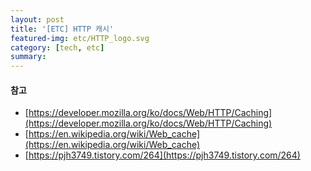 ```yaml
---
layout: post
title: '[ETC] HTTP 캐시'
featured-img: etc/HTTP_logo.svg
category: [tech, etc]
summary:
---
```


#### 참고
- [https://developer.mozilla.org/ko/docs/Web/HTTP/Caching](https://developer.mozilla.org/ko/docs/Web/HTTP/Caching)
- [https://en.wikipedia.org/wiki/Web_cache](https://en.wikipedia.org/wiki/Web_cache)
- [https://pjh3749.tistory.com/264](https://pjh3749.tistory.com/264)